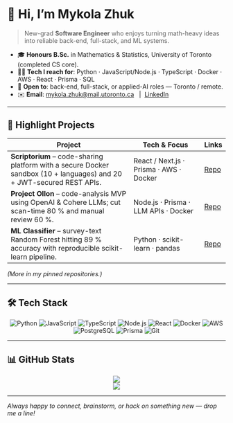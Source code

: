 # 👋 Hi, I’m **Mykola Zhuk**

> New-grad **Software Engineer** who enjoys turning math-heavy ideas into reliable back-end, full-stack, and ML systems.

- 🎓 **Honours B.Sc.** in Mathematics & Statistics, University of Toronto (completed CS core).
- 🧑‍💻 **Tech I reach for**: Python · JavaScript/Node.js · TypeScript · Docker · AWS · React · Prisma · SQL
- 🤝 **Open to**: back-end, full-stack, or applied-AI roles — Toronto / remote.
- ✉️ **Email**: mykola.zhuk@mail.utoronto.ca &nbsp;&nbsp;|&nbsp;&nbsp;[LinkedIn](https://linkedin.com/in/mykola-zhuk)

---

## 🚀 Highlight Projects

| Project | Tech & Focus | Links |
|---------|--------------|-------|
| **Scriptorium** – code-sharing platform with a secure Docker sandbox (10 + languages) and 20 + JWT-secured REST APIs. | React&nbsp;/&nbsp;Next.js · Prisma · AWS · Docker | [Repo](https://github.com/myk0laUA/Scriptorium-CSC309) |
| **Project Ollon** – code-analysis MVP using OpenAI & Cohere LLMs; cut scan-time 80 % and manual review 60 %. | Node.js · Prisma · LLM APIs · Docker | [Repo](https://https://github.com/myk0laUA/CSC301-ProjectOllon) |
| **ML Classifier** – survey-text Random Forest hitting 89 % accuracy with reproducible scikit-learn pipeline. | Python · scikit-learn · pandas | [Repo](https://github.com/myk0laUA/CSC311-MLProj) |

*(More in my pinned repositories.)*

---

## 🛠️ Tech Stack

<div align="center">

![Python](https://img.shields.io/badge/Python-3776AB?style=for-the-badge&logo=python&logoColor=white)
![JavaScript](https://img.shields.io/badge/JavaScript-F7DF1E?style=for-the-badge&logo=javascript&logoColor=black)
![TypeScript](https://img.shields.io/badge/TypeScript-3178C6?style=for-the-badge&logo=typescript&logoColor=white)
![Node.js](https://img.shields.io/badge/Node.js-339933?style=for-the-badge&logo=node.js&logoColor=white)
![React](https://img.shields.io/badge/React-20232A?style=for-the-badge&logo=react&logoColor=61DAFB)
![Docker](https://img.shields.io/badge/Docker-2496ED?style=for-the-badge&logo=docker&logoColor=white)
![AWS](https://img.shields.io/badge/AWS-FF9900?style=for-the-badge&logo=amazonaws&logoColor=white)
![PostgreSQL](https://img.shields.io/badge/PostgreSQL-4169E1?style=for-the-badge&logo=postgresql&logoColor=white)
![Prisma](https://img.shields.io/badge/Prisma-2D3748?style=for-the-badge&logo=prisma&logoColor=white)
![Git](https://img.shields.io/badge/Git-F05032?style=for-the-badge&logo=git&logoColor=white)

</div>

---

## 📊 GitHub Stats

<div align="center">
  <img src="https://github-readme-stats.vercel.app/api?username=Myk0laUA&show_icons=true&theme=vue-dark" />
  <br/>
  <img src="https://github-readme-streak-stats.herokuapp.com?user=Myk0laUA&theme=vue-dark&date_format=M%20j%5B%2C%20Y%5D" />
</div>

---

*Always happy to connect, brainstorm, or hack on something new — drop me a line!*
